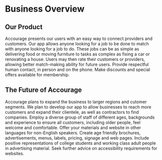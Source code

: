 # Business Overview

## Our Product
Accourage presents our users with an easy way to connect providers and customers. Our app allows anyone 
looking for a job to be done to match with anyone looking for a job to do. These jobs can be as simple as delivering
food or moving furniture to tasks as complex as fixing a car or renovating a house. Users may then rate their customers
or providers, allowing better match-making ability for future users.
Provide respectful human contact, in person and on the phone.
Make discounts and special offers available for membership.


## The Future of Accourage
Accourage plans to expand the business to larger regions and cutomer segments. We plan to develop our app to allow businesses 
to reach more customers and expand their clientele, as well as contractors to find companies.
Employ a diverse group of staff of different ages, backgrounds and experience to ensure all customers, including older people, feel
welcome and comfortable.
Offer your materials and website in other languages for non-English speakers.
Create age friendly brochures, advertisements, menus, labels, pricing, signage and web pages.
Include positive representations of college students and working class adult people in advertising material.
Seek further advice on accessibility requirements for websites.
